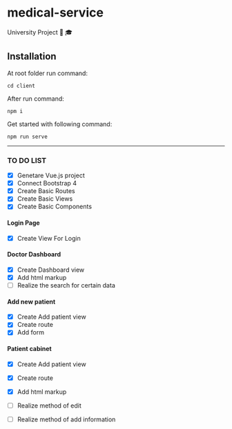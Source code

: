 # medical-service
University Project 🎒 🎓

## Installation
At root folder run command:
```
cd client
```
After run command:
```
npm i
```
Get started with following command:
```
npm run serve
```
---------------------------
### TO DO LIST
- [x] Genetare Vue.js project
- [x] Connect Bootstrap 4
- [x] Create Basic Routes
- [x] Create Basic Views
- [x] Create Basic Components

#### Login Page
- [x] Create View For Login

#### Doctor Dashboard
- [x] Create Dashboard view
- [x] Add html markup
- [ ] Realize the search for certain data

#### Add new patient
- [x] Create Add patient view
- [x] Create route
- [x] Add form

#### Patient cabinet
- [x] Create Add patient view
- [x] Create route
- [x] Add html markup
- [ ] Realize method of edit
- [ ] Realize method of add information
  